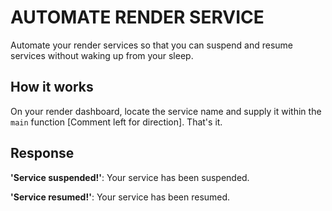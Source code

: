 # AUTOMATE RENDER SERVICE

Automate your render services so that you can suspend and resume services without waking up from your sleep.

## How it works

On your render dashboard, locate the service name and supply it within the `main` function [Comment left for direction]. That's it.

## Response

**'Service suspended!'**: Your service has been suspended.

**'Service resumed!'**: Your service has been resumed.
